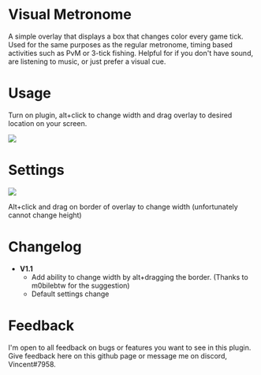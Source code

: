 # Visual Metronome
A simple overlay that displays a box that changes color every game tick. Used for the same purposes as the regular metronome, timing based activities such as PvM or 3-tick fishing. Helpful for if you don't have sound, are listening to music, or just prefer a visual cue.

# Usage
Turn on plugin, alt+click to change width and drag overlay to desired location on your screen.

![](https://i.imgur.com/8Idrquz.gif)

# Settings
![](https://i.imgur.com/pioeGvv.png)

Alt+click and drag on border of overlay to change width (unfortunately cannot change height)

# Changelog
- **V1.1**
    - Add ability to change width by alt+dragging the border. (Thanks to m0bilebtw for the suggestion)
    - Default settings change
    
# Feedback
I'm open to all feedback on bugs or features you want to see in this plugin. Give feedback here on this github page or message me on discord, Vincent#7958.
